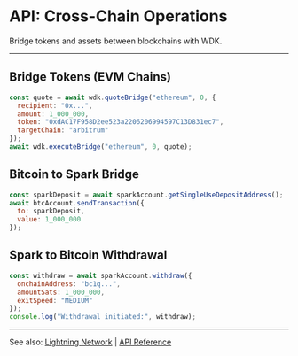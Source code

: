 # API: Cross-Chain Operations

Bridge tokens and assets between blockchains with WDK.

---

## Bridge Tokens (EVM Chains)
```javascript
const quote = await wdk.quoteBridge("ethereum", 0, {
  recipient: "0x...",
  amount: 1_000_000,
  token: "0xdAC17F958D2ee523a2206206994597C13D831ec7",
  targetChain: "arbitrum"
});
await wdk.executeBridge("ethereum", 0, quote);
```

## Bitcoin to Spark Bridge
```javascript
const sparkDeposit = await sparkAccount.getSingleUseDepositAddress();
await btcAccount.sendTransaction({
  to: sparkDeposit,
  value: 1_000_000
});
```

## Spark to Bitcoin Withdrawal
```javascript
const withdraw = await sparkAccount.withdraw({
  onchainAddress: "bc1q...",
  amountSats: 1_000_000,
  exitSpeed: "MEDIUM"
});
console.log("Withdrawal initiated:", withdraw);
```

---

See also: [Lightning Network](lightning-network.md) | [API Reference](../api-reference.md) 